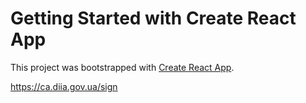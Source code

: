 # Getting Started with Create React App

This project was bootstrapped with [Create React App](https://github.com/facebook/create-react-app).


https://ca.diia.gov.ua/sign
